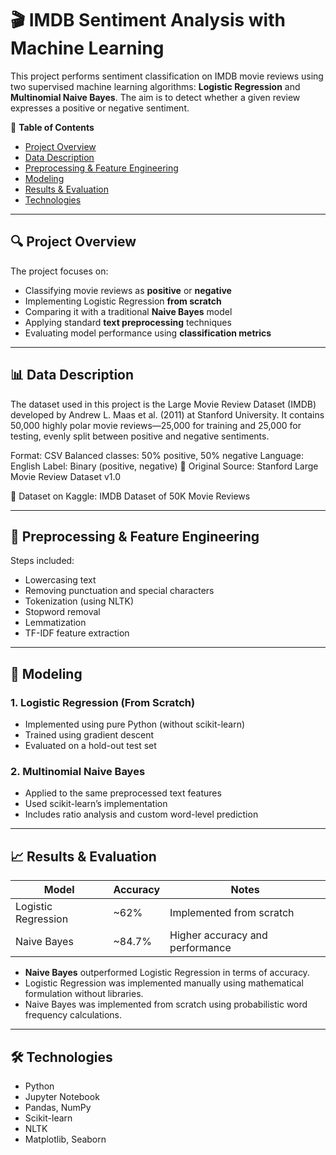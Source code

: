 # 🎬 IMDB Sentiment Analysis with Machine Learning

This project performs sentiment classification on IMDB movie reviews using two supervised machine learning algorithms: **Logistic Regression** and **Multinomial Naive Bayes**. The aim is to detect whether a given review expresses a positive or negative sentiment.

📑 **Table of Contents**
- [Project Overview](#project-overview)  
- [Data Description](#data-description)  
- [Preprocessing & Feature Engineering](#preprocessing--feature-engineering)  
- [Modeling](#modeling)  
- [Results & Evaluation](#results--evaluation)  
- [Technologies](#technologies)  
 

---

## 🔍 Project Overview

The project focuses on:

- Classifying movie reviews as **positive** or **negative**
- Implementing Logistic Regression **from scratch**
- Comparing it with a traditional **Naive Bayes** model
- Applying standard **text preprocessing** techniques
- Evaluating model performance using **classification metrics**

---

## 📊 Data Description

The dataset used in this project is the Large Movie Review Dataset (IMDB) developed by Andrew L. Maas et al. (2011) at Stanford University. It contains 50,000 highly polar movie reviews—25,000 for training and 25,000 for testing, evenly split between positive and negative sentiments.

Format: CSV
Balanced classes: 50% positive, 50% negative
Language: English
Label: Binary (positive, negative)
🔗 Original Source:
Stanford Large Movie Review Dataset v1.0

📁 Dataset on Kaggle:
IMDB Dataset of 50K Movie Reviews

---

## 🧹 Preprocessing & Feature Engineering

Steps included:

- Lowercasing text  
- Removing punctuation and special characters  
- Tokenization (using NLTK)  
- Stopword removal  
- Lemmatization  
- TF-IDF feature extraction

---

## 🤖 Modeling

### 1. Logistic Regression (From Scratch)
- Implemented using pure Python (without scikit-learn)
- Trained using gradient descent
- Evaluated on a hold-out test set

### 2. Multinomial Naive Bayes
- Applied to the same preprocessed text features
- Used scikit-learn’s implementation
- Includes ratio analysis and custom word-level prediction

---

## 📈 Results & Evaluation

| Model               | Accuracy | Notes                            |
|--------------------|----------|----------------------------------|
| Logistic Regression | ~62%     | Implemented from scratch         |
| Naive Bayes         | ~84.7%   | Higher accuracy and performance  |

- **Naive Bayes** outperformed Logistic Regression in terms of accuracy.
- Logistic Regression was implemented manually using mathematical formulation without libraries.
- Naive Bayes was implemented from scratch using probabilistic word frequency calculations.

---

## 🛠️ Technologies

- Python  
- Jupyter Notebook  
- Pandas, NumPy  
- Scikit-learn  
- NLTK  
- Matplotlib, Seaborn
